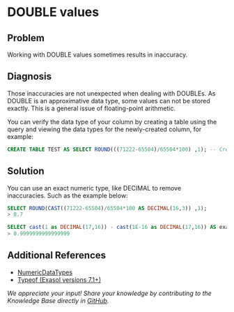 # DOUBLE values 
## Problem

Working with DOUBLE values sometimes results in inaccuracy.

## Diagnosis

Those inaccuracies are not unexpected when dealing with DOUBLEs. As DOUBLE is an approximative data type, some values can not be stored exactly. This is a general issue of floating-point arithmetic.

You can verify the data type of your column by creating a table using the query and viewing the data types for the newly-created column, for example: 


```sql
CREATE TABLE TEST AS SELECT ROUND(((71222-65504)/65504*100) ,1); -- Creates a DOUBLE
```
## Solution

You can use an exact numeric type, like DECIMAL to remove inaccuracies. Such as the example below:


```sql
SELECT ROUND(CAST((71222-65504)/65504*100 AS DECIMAL(16,3)) ,1); 
> 8.7 

SELECT cast(1 as DECIMAL(17,16)) - cast(1E-16 as DECIMAL(17,16)) AS exact; 
> 0.9999999999999999
```
## Additional References

* [NumericDataTypes](https://docs.exasol.com/sql_references/data_types/datatypedetails.htm#NumericDataTypes "NumericDataTypes")
* [Typeof (Exasol versions 7.1+)](https://docs.exasol.com/sql_references/functions/alphabeticallistfunctions/typeof.htm "Typeof")

*We appreciate your input! Share your knowledge by contributing to the Knowledge Base directly in [GitHub](https://github.com/exasol/public-knowledgebase).* 